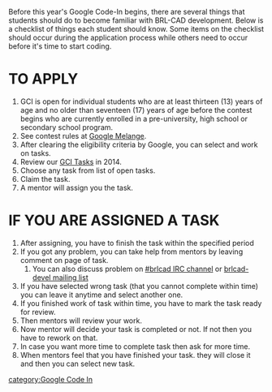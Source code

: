 Before this year's Google Code-In begins, there are several things that
students should do to become familiar with BRL-CAD development. Below is
a checklist of things each student should know. Some items on the
checklist should occur during the application process while others need
to occur before it's time to start coding.

# TO APPLY

1.  GCI is open for individual students who are at least thirteen (13)
    years of age and no older than seventeen (17) years of age before
    the contest begins who are currently enrolled in a pre-university,
    high school or secondary school program.
2.  See contest rules at [Google
    Melange](http://www.google-melange.com/gci/document/show/gci_program/google/gci2014/terms_and_conditions).
3.  After clearing the eligibility criteria by Google, you can select
    and work on tasks.
4.  Review our [GCI Tasks](Deuces "wikilink") in 2014.
5.  Choose any task from list of open tasks.
6.  Claim the task.
7.  A mentor will assign you the task.

# IF YOU ARE ASSIGNED A TASK

1.  After assigning, you have to finish the task within the specified
    period
2.  If you got any problem, you can take help from mentors by leaving
    comment on page of task.
    1.  You can also discuss problem on [\#brlcad IRC
        channel](irc://irc.freenode.net/#brlcad) or [brlcad-devel
        mailing
        list](https://lists.sourceforge.net/lists/listinfo/brlcad-devel)
3.  If you have selected wrong task (that you cannot complete within
    time) you can leave it anytime and select another one.
4.  If you finished work of task within time, you have to mark the task
    ready for review.
5.  Then mentors will review your work.
6.  Now mentor will decide your task is completed or not. If not then
    you have to rework on that.
7.  In case you want more time to complete task then ask for more time.
8.  When mentors feel that you have finished your task. they will close
    it and then you can select new task.

[category:Google Code In](category:Google_Code_In "wikilink")